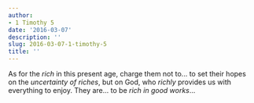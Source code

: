```yaml
---
author:
- 1 Timothy 5
date: '2016-03-07'
description: ''
slug: 2016-03-07-1-timothy-5
title: ''
---
```

As for the *rich* in this present age, charge them not to... to set their hopes on the *uncertainty of riches*, but on God, who *richly* provides us with everything to enjoy. They are... to be *rich in good works*...




